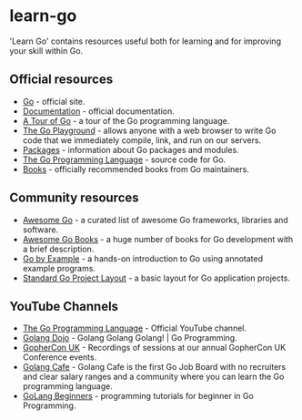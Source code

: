 # learn-go

'Learn Go' contains resources useful both for learning and for improving your skill within Go.

## Official resources

* [Go](https://go.dev/) - official site.
* [Documentation](https://go.dev/doc/) - official documentation.
* [A Tour of Go](https://go.dev/tour) - a tour of the Go programming language.
* [The Go Playground](https://go.dev/play/) - allows anyone with a web browser to write Go code that we immediately compile, link, and run on our servers.
* [Packages](https://pkg.go.dev/) - information about Go packages and modules.
* [The Go Programming Language](https://github.com/golang) - source code for Go.
* [Books](https://github.com/golang/go/wiki/Books) - officially recommended books from Go maintainers.

## Community resources

* [Awesome Go](https://github.com/avelino/awesome-go) - a curated list of awesome Go frameworks, libraries and software.
* [Awesome Go Books](https://github.com/dariubs/GoBooks) - a huge number of books for Go development with a brief description.
* [Go by Example](https://github.com/mmcgrana/gobyexample) - a hands-on introduction to Go using annotated example programs.
* [Standard Go Project Layout](https://github.com/golang-standards/project-layout) - a basic layout for Go application projects.

## YouTube Channels

* [The Go Programming Language](https://www.youtube.com/@golang) - Official YouTube channel.
* [Golang Dojo](https://www.youtube.com/@GolangDojo) - Golang Golang Golang! | Go Programming.
* [GopherCon UK](https://www.youtube.com/@GopherConUK) - Recordings of sessions at our annual GopherCon UK Conference events.
* [Golang Cafe](https://www.youtube.com/@GolangCafe) - Golang Cafe is the first Go Job Board with no recruiters and clear salary ranges and a community where you can learn the Go programming language.
* [GoLang Beginners](https://www.youtube.com/@GoLangBeginners) - programming tutorials for beginner in Go Programming.
